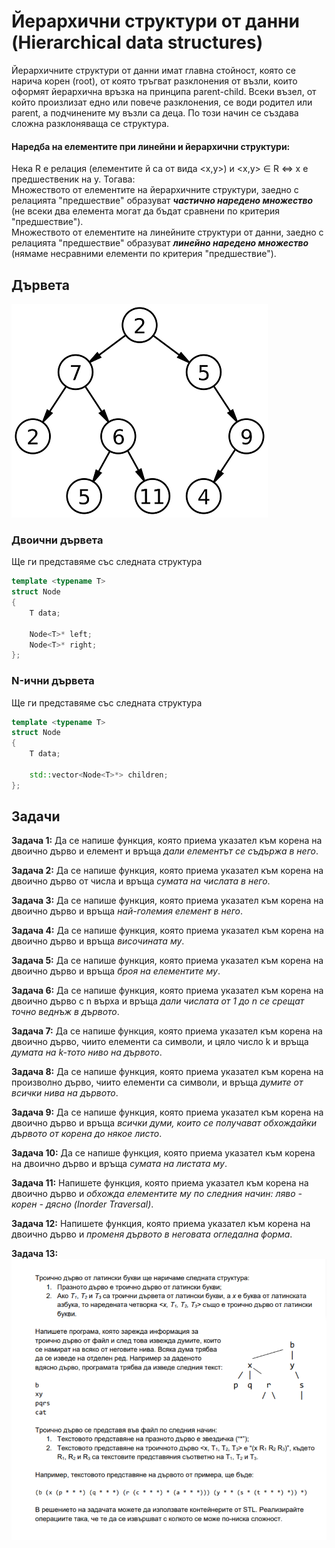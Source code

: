 # Йерархични структури от данни (Hierarchical data structures)

Йерархичните структури от данни имат главна стойност, която се нарича корен (root), от която тръгват разклонения от възли, които оформят йерархична връзка на принципа parent-child. Всеки възел, от който произлизат едно или повече разклонения, се води родител или parent, а подчинените му възли са деца. По този начин се създава сложна разклоняваща се структура.  

#### Наредба на елементите при линейни и йерархични структури:
Нека R е релация (елементите й са от вида <x,y>) и <x,y> ∈ R <=> x е предшественик на y. Тогава:  
Множеството от елементите на йерархичните структури, заедно с релацията "предшествие" образуват ***частично наредено множество*** (не всеки два елемента могат да бъдат сравнени по критерия "предшествие").  
Множеството от елементите на линейните структури от данни, заедно с релацията "предшествие" образуват ***линейно наредено множество*** (нямаме несравними елементи по критерия "предшествие").  

## Дървета 
![alt text](https://github.com/MariaGrozdeva/Data_structures_and_algorithms_FMI/blob/main/Sem_06/images/tree.png)

### Двоични дървета
Ще ги представяме със следната структура  
```c++
template <typename T>
struct Node
{
	T data;

	Node<T>* left;
	Node<T>* right;
};
```
### N-ични дървета
Ще ги представяме със следната структура  
```c++
template <typename T>
struct Node
{
	T data;

	std::vector<Node<T>*> children;
};
```

## Задачи

**Задача 1:** Да се напише функция, която приема указател към корена на двоично дърво и елемент и връща *дали елементът се съдържа в него*.  

**Задача 2:** Да се напише функция, която приема указател към корена на двоично дърво от числа и връща *сумата на числата в него*.  

**Задача 3:** Да се напише функция, която приема указател към корена на двоично дърво и връща *най-големия елемент в него*.  

**Задача 4:** Да се напише функция, която приема указател към корена на двоично дърво и връща *височината му*.  

**Задача 5:** Да се напише функция, която приема указател към корена на двоично дърво и връща *броя на елементите му*.  

**Задача 6:** Да се напише функция, която приема указател към корена на двоично дърво с n върха и връща *дали числата от 1 до n се срещат точно веднъж в дървото*.  

**Задача 7:** Да се напише функция, която приема указател към корена на двоично дърво, чиито елементи са символи, и цяло число k и връща *думата на k-тото ниво на дървото*.  

**Задача 8:** Да се напише функция, която приема указател към корена на произволно дърво, чиито елементи са символи, и връща *думите от всички нива на дървото*.  

**Задача 9:** Да се напише функция, която приема указател към корена на двоично дърво и връща *всички думи, които се получават обхождайки дървото от корена до някое листо*.  

**Задача 10:** Да се напише функция, която приема указател към корена на двоично дърво и връща *сумата на листата му*.  

**Задача 11:** Напишете функция, която приема указател към корена на двоично дърво и *обхожда елементите му по следния начин: ляво - корен - дясно (Inorder Traversal)*.  

**Задача 12:** Напишете функция, която приема указател към корена на двоично дърво и *променя дървото в неговата огледална форма*.  

**Задача 13:**  
![alt text](https://github.com/MariaGrozdeva/Data_structures_and_algorithms_FMI/blob/main/Sem_06/images/tripleTree.png)
